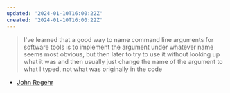 ```yaml
---
updated: '2024-01-10T16:00:22Z'
created: '2024-01-10T16:00:22Z'
---
```

> I've learned that a good way to name command line arguments for software tools is to implement the argument under whatever name seems most obvious, but then later to try to use it without looking up what it was and then usually just change the name of the argument to what I typed, not what was originally in the code

- [John Regehr](https://mastodon.social/@regehr/111727130556542222)